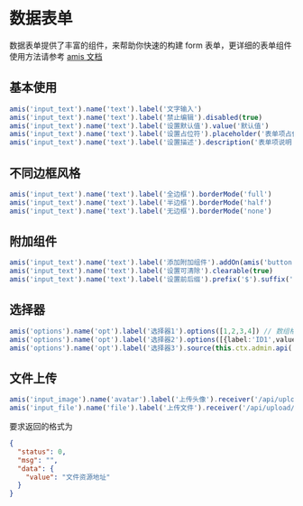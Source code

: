# 数据表单

数据表单提供了丰富的组件，来帮助你快速的构建 form 表单，更详细的表单组件使用方法请参考 [amis 文档](https://baidu.github.io/amis/zh-CN/components/form/index)

## 基本使用

```typescript
amis('input_text').name('text').label('文字输入')
amis('input_text').name('text').label('禁止编辑').disabled(true)
amis('input_text').name('text').label('设置默认值').value('默认值')
amis('input_text').name('text').label('设置占位符').placeholder('表单项占位说明')
amis('input_text').name('text').label('设置描述').description('表单项说明')
```

## 不同边框风格

```typescript
amis('input_text').name('text').label('全边框').borderMode('full')
amis('input_text').name('text').label('半边框').borderMode('half')
amis('input_text').name('text').label('无边框').borderMode('none')
```

## 附加组件

```typescript
amis('input_text').name('text').label('添加附加组件').addOn(amis('button').label('搜索'))
amis('input_text').name('text').label('设置可清除').clearable(true)
amis('input_text').name('text').label('设置前后缀').prefix('$').suffix('元')
```

## 选择器

```typescript
amis('options').name('opt').label('选择器1').options([1,2,3,4]) // 数组格式
amis('options').name('opt').label('选择器2').options([{label:'ID1',value:1},{label:'ID2',value:2}]) // JSON 格式
amis('options').name('opt').label('选择器3').source(this.ctx.admin.api('options')), //从接口获取选项数据
```

## 文件上传

```typescript
amis('input_image').name('avatar').label('上传头像').receiver('/api/upload/image'),
amis('input_file').name('file').label('上传文件').receiver('/api/upload/file'),
```

要求返回的格式为

```json
{
  "status": 0,
  "msg": "",
  "data": {
    "value": "文件资源地址"
  }
}
```